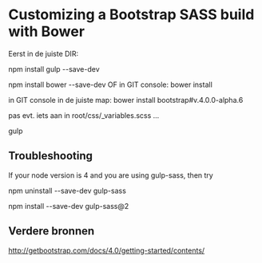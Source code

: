 Customizing a Bootstrap SASS build with Bower
=============================================

Eerst in de juiste DIR: 

npm install gulp --save-dev

npm install bower --save-dev OF in GIT console: bower install

in GIT console in de juiste map: bower install bootstrap#v.4.0.0-alpha.6

pas evt. iets aan in root/css/_variables.scss ...

gulp



Troubleshooting
---------------

If your node version is 4 and you are using gulp-sass, then try

npm uninstall --save-dev gulp-sass

npm install --save-dev gulp-sass@2

Verdere bronnen
---------------
http://getbootstrap.com/docs/4.0/getting-started/contents/
